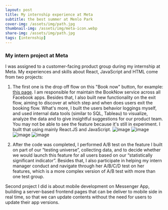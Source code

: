 ```yaml
---
layout: post
title: My internship experience at Meta
subtitle: the best summer at Menlo Park
cover-img: /assets/img/path.jpg
thumbnail-img: /assets/img/meta-icon.webp
share-img: /assets/img/path.jpg
tags: [internship]
---
```



### My intern project at Meta
I was assigned to a customer-facing product group during my internship at Meta. My experiences and skills about React, JavaScript and HTML come from two projects:

1.	The first one is the drop off flow on this "Book now" button, for example: [this page](https://www.facebook.com/Bestfriendssalon). I am responsible for maintain the BookNow service across all Facebook apps. Besides that, I also built new functionality on the exit flow, aiming to discover at which step and when does users exit the booking flow. What's more, I built the users behavior loggings myself, and used internal data tools (similar to SQL, Tableau) to visualize, analyze the data and to give insightful suggestions for our product team. You may not be able to see the feature because it's still in experiment. I built that using mainly React.JS and JavaScript. 
![image](https://user-images.githubusercontent.com/76094159/208993601-78dc2273-0c47-4ead-9e1e-45c4560feed6.png)
![image](https://user-images.githubusercontent.com/76094159/208993629-67e97cef-ae7e-4ee5-8668-8c7891320d1b.png)
![image](https://user-images.githubusercontent.com/76094159/208993639-5dc2429c-3861-4d54-8e8d-adac2ac8fc94.png)
![image](https://user-images.githubusercontent.com/76094159/208993660-7f0792ad-fd64-4b45-8bd7-85549f45b316.png)
 
     
2.	After the code was completed, I performed A/B test on the feature I built on part of our “testing universe”, collecting data, and to decide whether we would launch this feature for all users based on our “statistically significant indicator”. Besides that, I also participate in helping my intern manager conduct and navigate through her A/B/C/D test on her features, which is a more complex version of A/B test with more than one test group. 

Second project I did is about mobile development on Messenger App, building a server-based frontend pages that can be deliver to mobile side in real time, so that we can update contents without the need for users to update their app versions.
